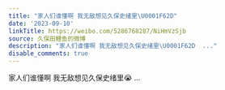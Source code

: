 ```yaml
---
title: "家人们谁懂啊 我无敌想见久保史绪里\U0001F62D"
date: '2023-09-10'
linkTitle: https://weibo.com/5286768287/NiHmVzSjb
source: 久保田鲤鱼的微博
description: "家人们谁懂啊 我无敌想见久保史绪里\U0001F62D  ..."
disable_comments: true
---
```

家人们谁懂啊 我无敌想见久保史绪里😭  ...